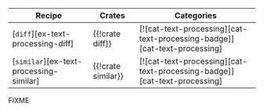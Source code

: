 | Recipe | Crates | Categories |
|--------|--------|------------|
| [`diff`][ex-text-processing-diff] | {{!crate diff}} | [![cat-text-processing][cat-text-processing-badge]][cat-text-processing] |
| [`similar`][ex-text-processing-similar] | {{!crate similar}} | [![cat-text-processing][cat-text-processing-badge]][cat-text-processing] |

<div class="hidden">
FIXME
</div>
